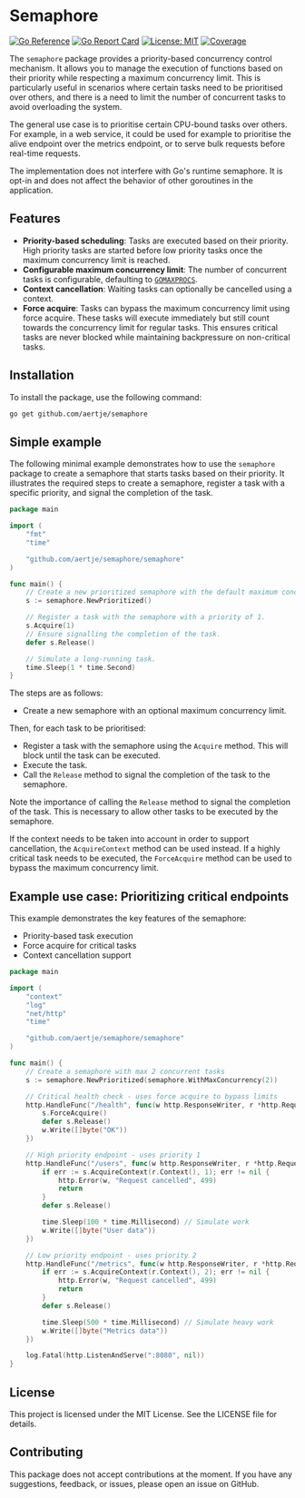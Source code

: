 # Semaphore

[![Go Reference](https://pkg.go.dev/badge/github.com/aertje/semaphore.svg)](https://pkg.go.dev/github.com/aertje/semaphore)
[![Go Report Card](https://goreportcard.com/badge/github.com/aertje/semaphore)](https://goreportcard.com/report/github.com/aertje/semaphore)
[![License: MIT](https://img.shields.io/badge/License-MIT-yellow.svg)](https://opensource.org/licenses/MIT)
[![Coverage](https://img.shields.io/badge/dynamic/json?url=https://raw.githubusercontent.com/aertje/semaphore/gh-pages/coverage.json&label=coverage&query=$.coverage&color=brightgreen)](https://aertje.github.io/semaphore/coverage.html)

The `semaphore` package provides a priority-based concurrency control mechanism. It allows you to manage the execution of functions based on their priority while respecting a maximum concurrency limit. This is particularly useful in scenarios where certain tasks need to be prioritised over others, and there is a need to limit the number of concurrent tasks to avoid overloading the system.

The general use case is to prioritise certain CPU-bound tasks over others. For example, in a web service, it could be used for example to prioritise the alive endpoint over the metrics endpoint, or to serve bulk requests before real-time requests.

The implementation does not interfere with Go's runtime semaphore. It is opt-in and does not affect the behavior of other goroutines in the application.

## Features

- **Priority-based scheduling**: Tasks are executed based on their priority. High priority tasks are started before low priority tasks once the maximum concurrency limit is reached.
- **Configurable maximum concurrency limit**: The number of concurrent tasks is configurable, defaulting to [`GOMAXPROCS`](https://pkg.go.dev/runtime#GOMAXPROCS).
- **Context cancellation**: Waiting tasks can optionally be cancelled using a context.
- **Force acquire**: Tasks can bypass the maximum concurrency limit using force acquire. These tasks will execute immediately but still count towards the concurrency limit for regular tasks. This ensures critical tasks are never blocked while maintaining backpressure on non-critical tasks.

## Installation

To install the package, use the following command:

```sh
go get github.com/aertje/semaphore
```

## Simple example

The following minimal example demonstrates how to use the `semaphore` package to create a semaphore that starts tasks based on their priority. It illustrates the required steps to create a semaphore, register a task with a specific priority, and signal the completion of the task.

```go
package main

import (
    "fmt"
    "time"

    "github.com/aertje/semaphore/semaphore"
)

func main() {
    // Create a new prioritized semaphore with the default maximum concurrency limit.
    s := semaphore.NewPrioritized()

    // Register a task with the semaphore with a priority of 1.
    s.Acquire(1)
    // Ensure signalling the completion of the task.
    defer s.Release()

    // Simulate a long-running task.
    time.Sleep(1 * time.Second)
}
```

The steps are as follows:

- Create a new semaphore with an optional maximum concurrency limit.

Then, for each task to be prioritised:

- Register a task with the semaphore using the `Acquire` method. This will block until the task can be executed.
- Execute the task.
- Call the `Release` method to signal the completion of the task to the semaphore.

Note the importance of calling the `Release` method to signal the completion of the task. This is necessary to allow other tasks to be executed by the semaphore.

If the context needs to be taken into account in order to support cancellation, the `AcquireContext` method can be used instead. If a highly critical task needs to be executed, the `ForceAcquire` method can be used to bypass the maximum concurrency limit.

## Example use case: Prioritizing critical endpoints

This example demonstrates the key features of the semaphore:

- Priority-based task execution
- Force acquire for critical tasks
- Context cancellation support

```go
package main

import (
    "context"
    "log"
    "net/http"
    "time"

    "github.com/aertje/semaphore/semaphore"
)

func main() {
    // Create a semaphore with max 2 concurrent tasks
    s := semaphore.NewPrioritized(semaphore.WithMaxConcurrency(2))

    // Critical health check - uses force acquire to bypass limits
    http.HandleFunc("/health", func(w http.ResponseWriter, r *http.Request) {
        s.ForceAcquire()
        defer s.Release()
        w.Write([]byte("OK"))
    })

    // High priority endpoint - uses priority 1
    http.HandleFunc("/users", func(w http.ResponseWriter, r *http.Request) {
        if err := s.AcquireContext(r.Context(), 1); err != nil {
            http.Error(w, "Request cancelled", 499)
            return
        }
        defer s.Release()

        time.Sleep(100 * time.Millisecond) // Simulate work
        w.Write([]byte("User data"))
    })

    // Low priority endpoint - uses priority 2
    http.HandleFunc("/metrics", func(w http.ResponseWriter, r *http.Request) {
        if err := s.AcquireContext(r.Context(), 2); err != nil {
            http.Error(w, "Request cancelled", 499)
            return
        }
        defer s.Release()

        time.Sleep(500 * time.Millisecond) // Simulate heavy work
        w.Write([]byte("Metrics data"))
    })

    log.Fatal(http.ListenAndServe(":8080", nil))
}
```

## License

This project is licensed under the MIT License. See the LICENSE file for details.

## Contributing

This package does not accept contributions at the moment. If you have any suggestions, feedback, or issues, please open an issue on GitHub.
